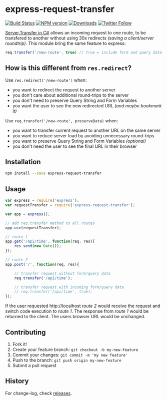 # express-request-transfer

[![Build Status][build-status]][build-url]
[![NPM version][npm-image]][npm-url]
[![Downloads][downloads-image]][npm-url]
[![Twitter Follow][twitter-image]][twitter-url]

[build-status]:https://github.com/orca-scan/express-request-transfer/workflows/Build/badge.svg
[build-url]:https://github.com/john-doherty/express-request-transfer/actions
[npm-image]:http://img.shields.io/npm/v/express-request-transfer.svg
[npm-url]:https://npmjs.org/package/express-request-transfer
[downloads-image]:http://img.shields.io/npm/dm/express-request-transfer.svg
[twitter-image]:https://img.shields.io/twitter/follow/mrjohndoherty.svg?style=social&label=Follow%20me
[twitter-url]:https://twitter.com/mrjohndoherty

[Server.Transfer in C#](https://docs.microsoft.com/en-us/previous-versions/iis/6.0-sdk/ms525800(v%3Dvs.90)) allows an incoming request to one route, to be transfered to another without using 30x redirects _(saving a client/server roundtrip)_. This module bring the same feature to express:

```js
req.transfer('/new-route', true) // true = include form and query data
```

## How is this different from `res.redirect`?

Use `res.redirect('/new-route')` when:

* you want to redirect the request to another server
* you don't care about additional round-trips to the server
* you don't need to preserve Query String and Form Variables
* you want the user to see the new redirected URL _(and maybe bookmark it)_

Use `req.transfer('/new-route', preserveData)` when:

* you want to transfer current request to another URL on the same server
* you want to reduce server load by avoiding unnecessary round-trips
* you want to preserve Query String and Form Variables _(optional)_
* you don't need the user to see the final URL in their browser

## Installation

```bash
npm install --save express-request-transfer
```

## Usage

```js
var express = require('express');
var requestTransfer = require('express-request-transfer');

var app = express();

// add req.transfer method to all routes
app.use(requestTransfer);

// route 1
app.get('/api/time', function(req, res){
    res.send(new Date());
});

// route 2
app.post('/', function(req, res){

    // transfer request without form/query data
    req.transfer('/api/time');

    // transfer request with incoming form/query data
    // req.transfer('/api/time', true);
});
```

If the user requested http://localhost _route 2_ would receive the request and switch code execution to _route 1_. The response from _route 1_ would be returned to the client. The users browser URL would be unchanged.

## Contributing

1. Fork it!
2. Create your feature branch: `git checkout -b my-new-feature`
3. Commit your changes: `git commit -m 'my new feature'`
4. Push to the branch: `git push origin my-new-feature`
5. Submit a pull request

## History

For change-log, check [releases](https://github.com/john-doherty/express-request-transfer/releases).

